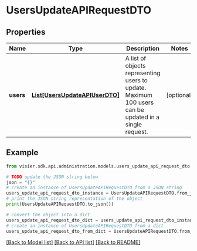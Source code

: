 # UsersUpdateAPIRequestDTO


## Properties

Name | Type | Description | Notes
------------ | ------------- | ------------- | -------------
**users** | [**List[UsersUpdateAPIUserDTO]**](UsersUpdateAPIUserDTO.md) | A list of objects representing users to update. Maximum 100 users can be updated in a single request. | [optional] 

## Example

```python
from visier.sdk.api.administration.models.users_update_api_request_dto import UsersUpdateAPIRequestDTO

# TODO update the JSON string below
json = "{}"
# create an instance of UsersUpdateAPIRequestDTO from a JSON string
users_update_api_request_dto_instance = UsersUpdateAPIRequestDTO.from_json(json)
# print the JSON string representation of the object
print(UsersUpdateAPIRequestDTO.to_json())

# convert the object into a dict
users_update_api_request_dto_dict = users_update_api_request_dto_instance.to_dict()
# create an instance of UsersUpdateAPIRequestDTO from a dict
users_update_api_request_dto_from_dict = UsersUpdateAPIRequestDTO.from_dict(users_update_api_request_dto_dict)
```
[[Back to Model list]](../README.md#documentation-for-models) [[Back to API list]](../README.md#documentation-for-api-endpoints) [[Back to README]](../README.md)


